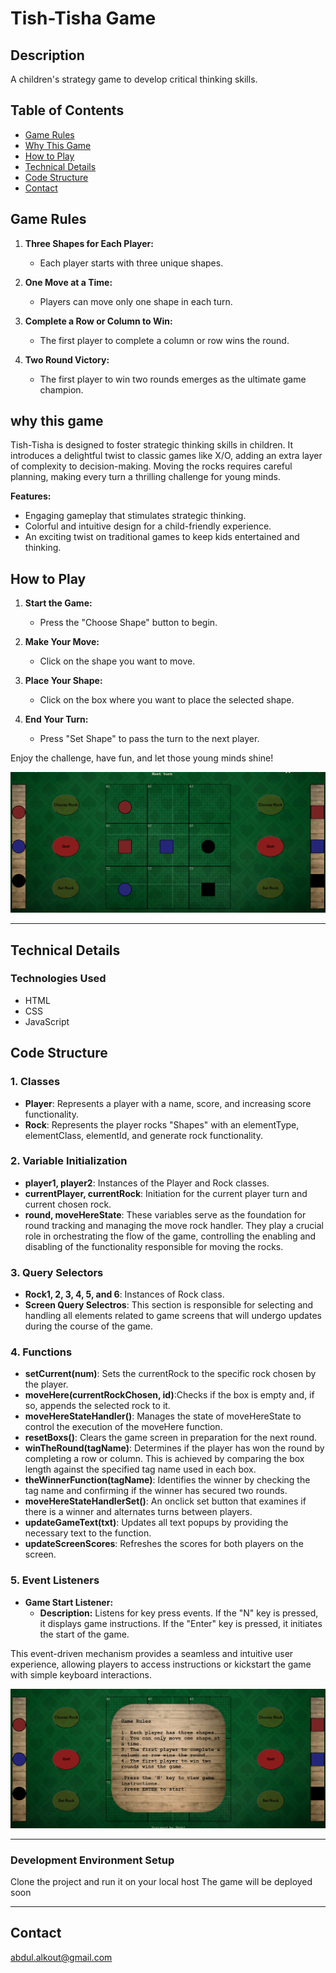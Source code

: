# Tish-Tisha Game

## Description

A children's strategy game to develop critical thinking skills.

## Table of Contents

- [Game Rules](#game-rules)
- [Why This Game](#why-this-game)
- [How to Play](#How-to-Play)
- [Technical Details](#technical-details)
- [Code Structure](#Code-Structure)
- [Contact](#contact)

## Game Rules

1. **Three Shapes for Each Player:**

   - Each player starts with three unique shapes.

2. **One Move at a Time:**

   - Players can move only one shape in each turn.

3. **Complete a Row or Column to Win:**

   - The first player to complete a column or row wins the round.

4. **Two Round Victory:**
   - The first player to win two rounds emerges as the ultimate game champion.

## why this game

Tish-Tisha is designed to foster strategic thinking skills in children. It introduces a delightful twist to classic games like X/O, adding an extra layer of complexity to decision-making. Moving the rocks requires careful planning, making every turn a thrilling challenge for young minds.

**Features:**

- Engaging gameplay that stimulates strategic thinking.
- Colorful and intuitive design for a child-friendly experience.
- An exciting twist on traditional games to keep kids entertained and thinking.

## How to Play

1. **Start the Game:**

   - Press the "Choose Shape" button to begin.

2. **Make Your Move:**

   - Click on the shape you want to move.

3. **Place Your Shape:**

   - Click on the box where you want to place the selected shape.

4. **End Your Turn:**
   - Press "Set Shape" to pass the turn to the next player.

Enjoy the challenge, have fun, and let those young minds shine!

![Tish-Tisha Game](./img/tish-tisha-display.png)

---

## Technical Details

### Technologies Used

- HTML
- CSS
- JavaScript

## Code Structure

### 1. Classes

- **Player**: Represents a player with a name, score, and increasing score functionality.
- **Rock**: Represents the player rocks "Shapes" with an elementType, elementClass, elementId, and generate rock functionality.

### 2. Variable Initialization

- **player1, player2**: Instances of the Player and Rock classes.
- **currentPlayer, currentRock**: Initiation for the current player turn and current chosen rock.
- **round, moveHereState**: These variables serve as the foundation for round tracking and managing the move rock handler. They play a crucial role in orchestrating the flow of the game, controlling the enabling and disabling of the functionality responsible for moving the rocks.

### 3. Query Selectors

- **Rock1, 2, 3, 4, 5, and 6**: Instances of Rock class.
- **Screen Query Selectros**: This section is responsible for selecting and handling all elements related to game screens that will undergo updates during the course of the game.

### 4. Functions

- **setCurrent(num)**: Sets the currentRock to the specific rock chosen by the player.
- **moveHere(currentRockChosen, id)**:Checks if the box is empty and, if so, appends the selected rock to it.
- **moveHereStateHandler()**: Manages the state of moveHereState to control the execution of the moveHere function.
- **resetBoxs()**: Clears the game screen in preparation for the next round.
- **winTheRound(tagName)**: Determines if the player has won the round by completing a row or column. This is achieved by comparing the box length against the specified tag name used in each box.
- **theWinnerFunction(tagName)**: Identifies the winner by checking the tag name and confirming if the winner has secured two rounds.
- **moveHereStateHandlerSet()**: An onclick set button that examines if there is a winner and alternates turns between players.
- **updateGameText(txt)**: Updates all text popups by providing the necessary text to the function.
- **updateScreenScores**: Refreshes the scores for both players on the screen.

### 5. Event Listeners

- **Game Start Listener:**
  - **Description:** Listens for key press events. If the "N" key is pressed, it displays game instructions. If the "Enter" key is pressed, it initiates the start of the game.

This event-driven mechanism provides a seamless and intuitive user experience, allowing players to access instructions or kickstart the game with simple keyboard interactions.

![Tish-Tisha Game](./img/game-Instructions.png)

---

### Development Environment Setup

Clone the project and run it on your local host
The game will be deployed soon

---

## Contact

abdul.alkout@gmail.com
